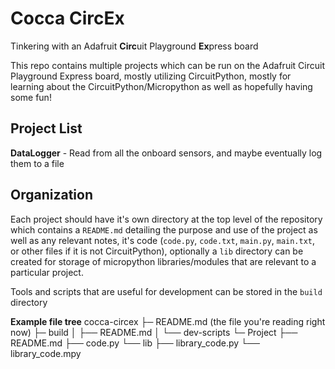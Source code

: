 # Cocca CircEx

Tinkering with an Adafruit **Circ**uit Playground **Ex**press board

This repo contains multiple projects which can be run on the Adafruit Circuit Playground Express board, mostly utilizing CircuitPython, mostly for learning about the CircuitPython/Micropython as well as hopefully having some fun!

## Project List
**DataLogger** - Read from all the onboard sensors, and maybe eventually log them to a file


## Organization
Each project should have it's own directory at the top level of the repository which contains a `README.md` detailing the purpose and use of the project as well as any relevant notes, it's code (`code.py`, `code.txt`, `main.py`, `main.txt`, or other files if it is not CircuitPython), optionally a `lib` directory can be created for storage of micropython libraries/modules that are relevant to a particular project.

Tools and scripts that are useful for development can be stored in the `build` directory

**Example file tree**
cocca-circex
├─ README.md (the file you're reading right now)
├─ build
│  ├── README.md
│  └── dev-scripts 
└─ Project
   ├── README.md
   ├── code.py
   └── lib
       ├── library_code.py 
       └── library_code.mpy
